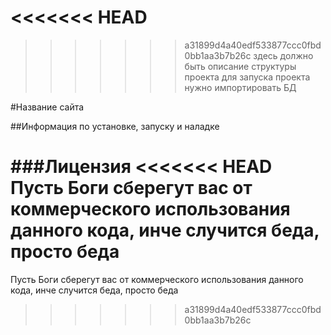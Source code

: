 <<<<<<< HEAD
=======

>>>>>>> a31899d4a40edf533877ccc0fbd0bb1aa3b7b26c
здесь должно быть описание структуры проекта
для запуска проекта нужно импортировать БД

#Название сайта

##Информация по установке, запуску и наладке


###Лицензия
<<<<<<< HEAD
Пусть Боги сберегут вас от коммерческого использования данного кода, инче случится беда, просто беда
=======
Пусть Боги сберегут вас от коммерческого использования данного кода, инче случится беда, просто беда

>>>>>>> a31899d4a40edf533877ccc0fbd0bb1aa3b7b26c
